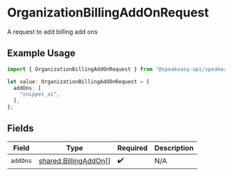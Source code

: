 # OrganizationBillingAddOnRequest

A request to add billing add ons

## Example Usage

```typescript
import { OrganizationBillingAddOnRequest } from "@speakeasy-api/speakeasy-client-sdk-typescript/sdk/models/shared";

let value: OrganizationBillingAddOnRequest = {
  addOns: [
    "snippet_ai",
  ],
};
```

## Fields

| Field                                                               | Type                                                                | Required                                                            | Description                                                         |
| ------------------------------------------------------------------- | ------------------------------------------------------------------- | ------------------------------------------------------------------- | ------------------------------------------------------------------- |
| `addOns`                                                            | [shared.BillingAddOn](../../../sdk/models/shared/billingaddon.md)[] | :heavy_check_mark:                                                  | N/A                                                                 |